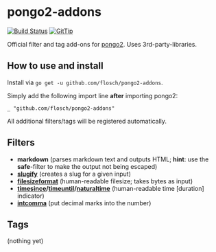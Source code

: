 # pongo2-addons

[![Build Status](https://travis-ci.org/flosch/pongo2-addons.svg?branch=master)](https://travis-ci.org/flosch/pongo2-addons)
[![GitTip](http://img.shields.io/badge/gittip-support%20pongo-brightgreen.svg)](https://www.gittip.com/flosch/)

Official filter and tag add-ons for [pongo2](https://github.com/flosch/pongo2). Uses 3rd-party-libraries.

## How to use and install

Install via `go get -u github.com/flosch/pongo2-addons`.

Simply add the following import line **after** importing pongo2:

    _ "github.com/flosch/pongo2-addons"

All additional filters/tags will be registered automatically.

## Filters

  - **markdown** (parses markdown text and outputs HTML; **hint**: use the **safe**-filter to make the output not being escaped)
  - **[slugify](https://docs.djangoproject.com/en/1.6/ref/templates/builtins/#slugify)** (creates a slug for a given input)
  - **[filesizeformat](https://docs.djangoproject.com/en/1.6/ref/templates/builtins/#filesizeformat)** (human-readable filesize; takes bytes as input)
  - **[timesince](https://docs.djangoproject.com/en/1.6/ref/templates/builtins/#timesince)/[timeuntil](https://docs.djangoproject.com/en/1.6/ref/templates/builtins/#timeuntil)/[naturaltime](https://docs.djangoproject.com/en/dev/ref/contrib/humanize/#naturaltime)** (human-readable time [duration] indicator)
  - **[intcomma](https://docs.djangoproject.com/en/dev/ref/contrib/humanize/#intcomma)** (put decimal marks into the number)

## Tags

(nothing yet)
